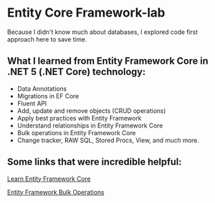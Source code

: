# Entity Core Framework-lab #
Because I didn't know much about databases, I explored code first approach here to save time.


## What I learned from Entity Framework Core in .NET 5 (.NET Core) technology: ##

- Data Annotations
- Migrations in EF Core
- Fluent API
- Add, update and remove objects (CRUD operations)
- Apply best practices with Entity Framework
- Understand relationships in Entity Framework Core
- Bulk operations in Entity Framework Core
- Change tracker, RAW SQL, Stored Procs, View, and much more.


## Some links that were incredible helpful: ##


[Learn Entity Framework Core](https://www.learnentityframeworkcore.com/relationships/managing-one-to-many-relationships) <br>

[Entity Framework Bulk Operations](https://entityframework-extensions.net/bulk-insert) <br>


